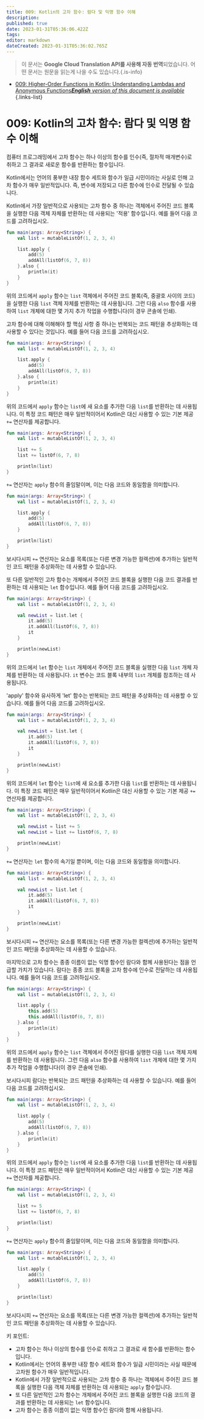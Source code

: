 ```yaml
---
title: 009: Kotlin의 고차 함수: 람다 및 익명 함수 이해
description: 
published: true
date: 2023-01-31T05:36:06.422Z
tags: 
editor: markdown
dateCreated: 2023-01-31T05:36:02.765Z
---
```


> 이 문서는 **Google Cloud Translation API를 사용해 자동 번역**되었습니다.
어떤 문서는 원문을 읽는게 나을 수도 있습니다.{.is-info}
- [009: Higher-Order Functions in Kotlin: Understanding Lambdas and Anonymous Functions***English** version of this document is available*](/en/Knowledge-base/Kotlin/Learning/009-higher-order-functions-in-kotlin-understanding-lambdas-and-anonymous-functions)
{.links-list}


# 009: Kotlin의 고차 함수: 람다 및 익명 함수 이해

컴퓨터 프로그래밍에서 고차 함수는 하나 이상의 함수를 인수(즉, 절차적 매개변수)로 취하고 그 결과로 새로운 함수를 반환하는 함수입니다.

Kotlin에서는 언어의 풍부한 내장 함수 세트와 함수가 일급 시민이라는 사실로 인해 고차 함수가 매우 일반적입니다. 즉, 변수에 저장되고 다른 함수에 인수로 전달될 수 있습니다.

Kotlin에서 가장 일반적으로 사용되는 고차 함수 중 하나는 객체에서 주어진 코드 블록을 실행한 다음 객체 자체를 반환하는 데 사용되는 '적용' 함수입니다. 예를 들어 다음 코드를 고려하십시오.

```kotlin
fun main(args: Array<String>) {
    val list = mutableListOf(1, 2, 3, 4)

    list.apply {
        add(5)
        addAll(listOf(6, 7, 8))
    }.also {
        println(it)
    }
}
```

위의 코드에서 `apply` 함수는 `list` 객체에서 주어진 코드 블록(즉, 중괄호 사이의 코드)을 실행한 다음 `list` 객체 자체를 반환하는 데 사용됩니다. 그런 다음 `also` 함수를 사용하여 `list` 개체에 대한 몇 가지 추가 작업을 수행합니다(이 경우 콘솔에 인쇄).

고차 함수에 대해 이해해야 할 핵심 사항 중 하나는 반복되는 코드 패턴을 추상화하는 데 사용할 수 있다는 것입니다. 예를 들어 다음 코드를 고려하십시오.

```kotlin
fun main(args: Array<String>) {
    val list = mutableListOf(1, 2, 3, 4)

    list.apply {
        add(5)
        addAll(listOf(6, 7, 8))
    }.also {
        println(it)
    }
}
```

위의 코드에서 `apply` 함수는 `list`에 새 요소를 추가한 다음 `list`를 반환하는 데 사용됩니다. 이 특정 코드 패턴은 매우 일반적이어서 Kotlin은 대신 사용할 수 있는 기본 제공 `+=` 연산자를 제공합니다.

```kotlin
fun main(args: Array<String>) {
    val list = mutableListOf(1, 2, 3, 4)

    list += 5
    list += listOf(6, 7, 8)

    println(list)
}
```

`+=` 연산자는 `apply` 함수의 줄임말이며, 이는 다음 코드와 동일함을 의미합니다.

```kotlin
fun main(args: Array<String>) {
    val list = mutableListOf(1, 2, 3, 4)

    list.apply {
        add(5)
        addAll(listOf(6, 7, 8))
    }

    println(list)
}
```

보시다시피 `+=` 연산자는 요소를 목록(또는 다른 변경 가능한 컬렉션)에 추가하는 일반적인 코드 패턴을 추상화하는 데 사용할 수 있습니다.

또 다른 일반적인 고차 함수는 개체에서 주어진 코드 블록을 실행한 다음 코드 결과를 반환하는 데 사용되는 `let` 함수입니다. 예를 들어 다음 코드를 고려하십시오.

```kotlin
fun main(args: Array<String>) {
    val list = mutableListOf(1, 2, 3, 4)

    val newList = list.let {
        it.add(5)
        it.addAll(listOf(6, 7, 8))
        it
    }

    println(newList)
}
```

위의 코드에서 `let` 함수는 `list` 개체에서 주어진 코드 블록을 실행한 다음 `list` 개체 자체를 반환하는 데 사용됩니다. `it` 변수는 코드 블록 내부의 `list` 개체를 참조하는 데 사용됩니다.

'apply' 함수와 유사하게 'let' 함수는 반복되는 코드 패턴을 추상화하는 데 사용할 수 있습니다. 예를 들어 다음 코드를 고려하십시오.

```kotlin
fun main(args: Array<String>) {
    val list = mutableListOf(1, 2, 3, 4)

    val newList = list.let {
        it.add(5)
        it.addAll(listOf(6, 7, 8))
        it
    }

    println(newList)
}
```

위의 코드에서 `let` 함수는 `list`에 새 요소를 추가한 다음 `list`를 반환하는 데 사용됩니다. 이 특정 코드 패턴은 매우 일반적이어서 Kotlin은 대신 사용할 수 있는 기본 제공 `+=` 연산자를 제공합니다.

```kotlin
fun main(args: Array<String>) {
    val list = mutableListOf(1, 2, 3, 4)

    val newList = list += 5
    val newList = list += listOf(6, 7, 8)

    println(newList)
}
```

`+=` 연산자는 `let` 함수의 속기일 뿐이며, 이는 다음 코드와 동일함을 의미합니다.

```kotlin
fun main(args: Array<String>) {
    val list = mutableListOf(1, 2, 3, 4)

    val newList = list.let {
        it.add(5)
        it.addAll(listOf(6, 7, 8))
        it
    }

    println(newList)
}
```

보시다시피 `+=` 연산자는 요소를 목록(또는 다른 변경 가능한 컬렉션)에 추가하는 일반적인 코드 패턴을 추상화하는 데 사용할 수 있습니다.

마지막으로 고차 함수는 종종 이름이 없는 익명 함수인 람다와 함께 사용된다는 점을 언급할 가치가 있습니다. 람다는 종종 코드 블록을 고차 함수에 인수로 전달하는 데 사용됩니다. 예를 들어 다음 코드를 고려하십시오.

```kotlin
fun main(args: Array<String>) {
    val list = mutableListOf(1, 2, 3, 4)

    list.apply {
        this.add(5)
        this.addAll(listOf(6, 7, 8))
    }.also {
        println(it)
    }
}
```

위의 코드에서 `apply` 함수는 `list` 객체에서 주어진 람다를 실행한 다음 `list` 객체 자체를 반환하는 데 사용됩니다. 그런 다음 `also` 함수를 사용하여 `list` 개체에 대한 몇 가지 추가 작업을 수행합니다(이 경우 콘솔에 인쇄).

보시다시피 람다는 반복되는 코드 패턴을 추상화하는 데 사용할 수 있습니다. 예를 들어 다음 코드를 고려하십시오.

```kotlin
fun main(args: Array<String>) {
    val list = mutableListOf(1, 2, 3, 4)

    list.apply {
        add(5)
        addAll(listOf(6, 7, 8))
    }.also {
        println(it)
    }
}
```

위의 코드에서 `apply` 함수는 `list`에 새 요소를 추가한 다음 `list`를 반환하는 데 사용됩니다. 이 특정 코드 패턴은 매우 일반적이어서 Kotlin은 대신 사용할 수 있는 기본 제공 `+=` 연산자를 제공합니다.

```kotlin
fun main(args: Array<String>) {
    val list = mutableListOf(1, 2, 3, 4)

    list += 5
    list += listOf(6, 7, 8)

    println(list)
}
```

`+=` 연산자는 `apply` 함수의 줄임말이며, 이는 다음 코드와 동일함을 의미합니다.

```kotlin
fun main(args: Array<String>) {
    val list = mutableListOf(1, 2, 3, 4)

    list.apply {
        add(5)
        addAll(listOf(6, 7, 8))
    }

    println(list)
}
```

보시다시피 `+=` 연산자는 요소를 목록(또는 다른 변경 가능한 컬렉션)에 추가하는 일반적인 코드 패턴을 추상화하는 데 사용할 수 있습니다.

키 포인트:
- 고차 함수는 하나 이상의 함수를 인수로 취하고 그 결과로 새 함수를 반환하는 함수입니다.
- Kotlin에서는 언어의 풍부한 내장 함수 세트와 함수가 일급 시민이라는 사실 때문에 고차원 함수가 매우 일반적입니다.
- Kotlin에서 가장 일반적으로 사용되는 고차 함수 중 하나는 객체에서 주어진 코드 블록을 실행한 다음 객체 자체를 반환하는 데 사용되는 `apply` 함수입니다.
- 또 다른 일반적인 고차 함수는 개체에서 주어진 코드 블록을 실행한 다음 코드의 결과를 반환하는 데 사용되는 `let` 함수입니다.
- 고차 함수는 종종 이름이 없는 익명 함수인 람다와 함께 사용됩니다.